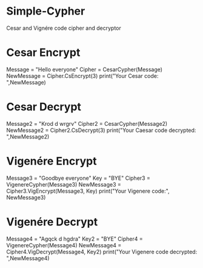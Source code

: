 # Simple-Cypher
Cesar and Vignére code cipher and decryptor

# Cesar Encrypt
Message = "Hello everyone"
Cipher = CesarCypher(Message)
NewMessage = Cipher.CsEncrypt(3)
print("Your Cesar code: ",NewMessage)

# Cesar Decrypt
Message2 = "Krod d wrgrv"
Cipher2 = CesarCypher(Message2)
NewMessage2 = Cipher2.CsDecrypt(3)
print("Your Caesar code decrypted: ",NewMessage2)

# Vigenére Encrypt
Message3 = "Goodbye everyone"
Key = "BYE"
Cipher3 = VigenereCypher(Message3)
NewMessage3 = Cipher3.VigEncrypt(Message3, Key)
print("Your Vigenere code:", NewMessage3)

# Vigenére Decrypt
Message4 = "Agqck d hgdra"
Key2 = "BYE"
Cipher4 = VigenereCypher(Message4)
NewMessage4 = Cipher4.VigDecrypt(Message4, Key2)
print("Your Vigenere code decrypted: ",NewMessage4)
